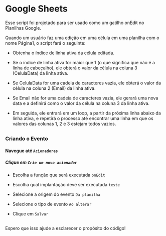 
# Google Sheets

Esse script foi projetado para ser usado como um gatilho onEdit no Planilhas Google. 

Quando um usuário faz uma edição em uma célula em uma planilha com o nome Página1, o script fará o seguinte:


- Obtenha o índice de linha ativa da célula editada.

- Se o índice de linha ativa for maior que 1 (o que significa que não é a linha de cabeçalho), ele obterá o valor da célula na coluna 3 (CelulaData) da linha ativa.

- Se CelulaData for uma cadeia de caracteres vazia, ele obterá o valor da célula na coluna 2 (Email) da linha ativa.

- Se Email não for uma cadeia de caracteres vazia, ele gerará uma nova data e a definirá como o valor da célula na coluna 3 da linha ativa.

- Em seguida, ele entrará em um loop, a partir da próxima linha abaixo da linha ativa, e repetirá o processo até encontrar uma linha em que os valores das colunas 1, 2 e 3 estejam todos vazios.

##

### Criando o Evento

#### Navegue até `Acionadores` 

##### Clique em `Crie um novo acionador` 

- Escolha a função que será executada `onEdit`

- Escolha qual implantação deve ser executada `teste`

- Selecione a origem do evento `Da planilha`

- Selecione o tipo de evento `Ao alterar`

- Clique em `Salvar`

##

Espero que isso ajude a esclarecer o propósito do código!
